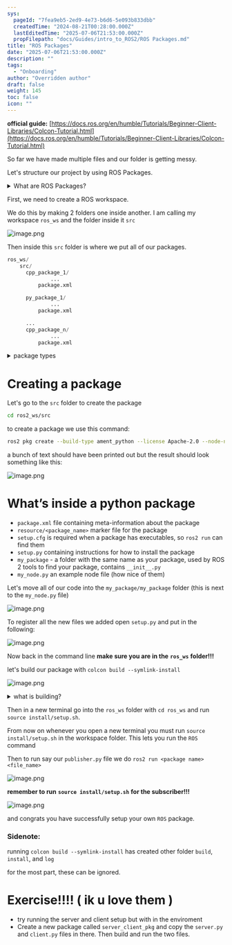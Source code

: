 ```yaml
---
sys:
  pageId: "7fea9eb5-2ed9-4e73-b6d6-5e093b833dbb"
  createdTime: "2024-08-21T00:28:00.000Z"
  lastEditedTime: "2025-07-06T21:53:00.000Z"
  propFilepath: "docs/Guides/intro_to_ROS2/ROS Packages.md"
title: "ROS Packages"
date: "2025-07-06T21:53:00.000Z"
description: ""
tags:
  - "Onboarding"
author: "Overridden author"
draft: false
weight: 145
toc: false
icon: ""
---
```


**official guide:** [https://docs.ros.org/en/humble/Tutorials/Beginner-Client-Libraries/Colcon-Tutorial.html](https://docs.ros.org/en/humble/Tutorials/Beginner-Client-Libraries/Colcon-Tutorial.html)

So far we have made multiple files and our folder is getting messy.

Let's structure our project by using ROS Packages.

<details>
      <summary>What are ROS Packages?</summary>
      ROS Packages are, as the name implies, packages of code that are highly sharable between ROS developers.
  </details>

First, we need to create a ROS workspace.

We do this by making 2 folders one inside another. I am calling my workspace `ros_ws` and the folder inside it `src`

![image.png](https://prod-files-secure.s3.us-west-2.amazonaws.com/d518164a-d88e-44d1-a4ee-3adb3bd8bce0/70706947-fd18-4537-a67b-e12946812d31/image.png?X-Amz-Algorithm=AWS4-HMAC-SHA256&X-Amz-Content-Sha256=UNSIGNED-PAYLOAD&X-Amz-Credential=ASIAZI2LB466UGW6L2BZ%2F20250727%2Fus-west-2%2Fs3%2Faws4_request&X-Amz-Date=20250727T190800Z&X-Amz-Expires=3600&X-Amz-Security-Token=IQoJb3JpZ2luX2VjEE8aCXVzLXdlc3QtMiJHMEUCIQCs6B7pnMy6NSzhugqA5luxj5mbEMiz4wOv23XPevMC%2FAIgE51PztquNAjvqjmrky%2B3e0XKhCgLkjWPPRaguEr7Vvgq%2FwMIeBAAGgw2Mzc0MjMxODM4MDUiDPkbXTQHSaoMZn4WEyrcA3eS3YiO1S7CJE27wZSty65zwYzv1qsnVbEfXBuUY0mHK0W6mrLoMPpztVX8NnpiCQTNwgMhFeUuQ80T3CkW7Qnxo54f3bQRgGYzvPTTSJrmqLpFCU6CCOpxA%2BqHwf5hj7NMhVgk3rD%2Fp6KIpGsstF07Enbvf50SLXVci79eFp5In8KoVDcNh5yITwqN4AhQsAbqonA4rf4ZRj3NMmOrPe%2BkuqylgUVzRPbjHOjVkSZzqQOHnUnqtkvtxAEwFk9Yr7v1LgpadtByurKFxicrez2o0s93AuZQ0Pxbyaa%2BSAF54DY02jFXa5%2B3r5ZG1k78Kl1RelsUHIyZePRlqfC4EN7zNCHvpKzODB0Ql6TypGwRB6h50L3uyGvHPbRIgc6YJJvHuIXbuam6wMRXcF45krdZG0KOVy2L7%2F%2FuwIqmoKtTv%2F10pRd1M6CyzIrO6TXFKE5elCjMXok4NxJf9VnujbnI3GGfTQsN31Bv4qJ%2Btq%2BTJPurqLG%2FcvnUayFKoGMkJCw1PtQGwETFeNyw2z7hSMe%2Bwxrs33zA4%2F2YvNHT0yzqyeXsGZ9Ei%2BVXJwKFd%2BHhjfq6Y2CXm1voWmF8L8JWDQ4kpWecVMYG6gwWKNK5O5yiIqqYgh63OJsPwec0MKT7mMQGOqUB0pQ811UyvPS2RB2Y3iQzwr%2B583LVZ48EsaRINVbtLBb7uYvY6HJ1U56xGfPkS6VxI0X8C0RNCzMvI93%2FF4kxPbhJkG8iwUzlbozJEKkCDvT7KhpqDZfbf7mcXJQxbXLnsfKfrJicPG8%2Bn0R9F59K383DOu39UN4PgJCzkxvCGL2%2BtPNhTVwff1%2FDp24L9bu6SuUDxb5i%2FLHPpexkYZtrRgkdqb%2F9&X-Amz-Signature=0090cef8be081da4be03825046aed0c6646a6b2f9b6fbc4d802067cdc4e76dfe&X-Amz-SignedHeaders=host&x-amz-checksum-mode=ENABLED&x-id=GetObject)

Then inside this `src` folder is where we put all of our packages.

```python
ros_ws/
    src/
      cpp_package_1/
		      ...
          package.xml

      py_package_1/
		      ...
          package.xml

      ...
      cpp_package_n/
		      ...
          package.xml

```

<details>

<summary>package types</summary>

packages can be either `C++` or python.

the intern file structure is different for each but for this guide we will stick to creating python packages

</details>

# Creating a package

Let's go to the `src` folder to create the package

```bash
cd ros2_ws/src
```

to create a package we use this command:

```bash
ros2 pkg create --build-type ament_python --license Apache-2.0 --node-name my_node my_package
```

a bunch of text should have been printed out but the result should look something like this:

![image.png](https://prod-files-secure.s3.us-west-2.amazonaws.com/d518164a-d88e-44d1-a4ee-3adb3bd8bce0/e6cf1e3f-8512-4a3e-b131-079f800bf3e8/image.png?X-Amz-Algorithm=AWS4-HMAC-SHA256&X-Amz-Content-Sha256=UNSIGNED-PAYLOAD&X-Amz-Credential=ASIAZI2LB466UGW6L2BZ%2F20250727%2Fus-west-2%2Fs3%2Faws4_request&X-Amz-Date=20250727T190800Z&X-Amz-Expires=3600&X-Amz-Security-Token=IQoJb3JpZ2luX2VjEE8aCXVzLXdlc3QtMiJHMEUCIQCs6B7pnMy6NSzhugqA5luxj5mbEMiz4wOv23XPevMC%2FAIgE51PztquNAjvqjmrky%2B3e0XKhCgLkjWPPRaguEr7Vvgq%2FwMIeBAAGgw2Mzc0MjMxODM4MDUiDPkbXTQHSaoMZn4WEyrcA3eS3YiO1S7CJE27wZSty65zwYzv1qsnVbEfXBuUY0mHK0W6mrLoMPpztVX8NnpiCQTNwgMhFeUuQ80T3CkW7Qnxo54f3bQRgGYzvPTTSJrmqLpFCU6CCOpxA%2BqHwf5hj7NMhVgk3rD%2Fp6KIpGsstF07Enbvf50SLXVci79eFp5In8KoVDcNh5yITwqN4AhQsAbqonA4rf4ZRj3NMmOrPe%2BkuqylgUVzRPbjHOjVkSZzqQOHnUnqtkvtxAEwFk9Yr7v1LgpadtByurKFxicrez2o0s93AuZQ0Pxbyaa%2BSAF54DY02jFXa5%2B3r5ZG1k78Kl1RelsUHIyZePRlqfC4EN7zNCHvpKzODB0Ql6TypGwRB6h50L3uyGvHPbRIgc6YJJvHuIXbuam6wMRXcF45krdZG0KOVy2L7%2F%2FuwIqmoKtTv%2F10pRd1M6CyzIrO6TXFKE5elCjMXok4NxJf9VnujbnI3GGfTQsN31Bv4qJ%2Btq%2BTJPurqLG%2FcvnUayFKoGMkJCw1PtQGwETFeNyw2z7hSMe%2Bwxrs33zA4%2F2YvNHT0yzqyeXsGZ9Ei%2BVXJwKFd%2BHhjfq6Y2CXm1voWmF8L8JWDQ4kpWecVMYG6gwWKNK5O5yiIqqYgh63OJsPwec0MKT7mMQGOqUB0pQ811UyvPS2RB2Y3iQzwr%2B583LVZ48EsaRINVbtLBb7uYvY6HJ1U56xGfPkS6VxI0X8C0RNCzMvI93%2FF4kxPbhJkG8iwUzlbozJEKkCDvT7KhpqDZfbf7mcXJQxbXLnsfKfrJicPG8%2Bn0R9F59K383DOu39UN4PgJCzkxvCGL2%2BtPNhTVwff1%2FDp24L9bu6SuUDxb5i%2FLHPpexkYZtrRgkdqb%2F9&X-Amz-Signature=6f5cc0954f46d5f1e100eb36d878818a84a5065f13ad3e9ccfae55bb171d0a8d&X-Amz-SignedHeaders=host&x-amz-checksum-mode=ENABLED&x-id=GetObject)

# What’s inside a python package

- `package.xml` file containing meta-information about the package
- `resource/<package_name>` marker file for the package
- `setup.cfg` is required when a package has executables, so `ros2 run` can find them
- `setup.py` containing instructions for how to install the package
- `my_package` - a folder with the same name as your package, used by ROS 2 tools to find your package, contains `__init__.py`
- `my_node.py` an example node file (how nice of them)

Let's move all of our code into the `my_package/my_package` folder (this is next to the `my_node.py` file)

![image.png](https://prod-files-secure.s3.us-west-2.amazonaws.com/d518164a-d88e-44d1-a4ee-3adb3bd8bce0/9ce58f11-0da9-4d3e-b86d-506a9685d378/image.png?X-Amz-Algorithm=AWS4-HMAC-SHA256&X-Amz-Content-Sha256=UNSIGNED-PAYLOAD&X-Amz-Credential=ASIAZI2LB466UGW6L2BZ%2F20250727%2Fus-west-2%2Fs3%2Faws4_request&X-Amz-Date=20250727T190800Z&X-Amz-Expires=3600&X-Amz-Security-Token=IQoJb3JpZ2luX2VjEE8aCXVzLXdlc3QtMiJHMEUCIQCs6B7pnMy6NSzhugqA5luxj5mbEMiz4wOv23XPevMC%2FAIgE51PztquNAjvqjmrky%2B3e0XKhCgLkjWPPRaguEr7Vvgq%2FwMIeBAAGgw2Mzc0MjMxODM4MDUiDPkbXTQHSaoMZn4WEyrcA3eS3YiO1S7CJE27wZSty65zwYzv1qsnVbEfXBuUY0mHK0W6mrLoMPpztVX8NnpiCQTNwgMhFeUuQ80T3CkW7Qnxo54f3bQRgGYzvPTTSJrmqLpFCU6CCOpxA%2BqHwf5hj7NMhVgk3rD%2Fp6KIpGsstF07Enbvf50SLXVci79eFp5In8KoVDcNh5yITwqN4AhQsAbqonA4rf4ZRj3NMmOrPe%2BkuqylgUVzRPbjHOjVkSZzqQOHnUnqtkvtxAEwFk9Yr7v1LgpadtByurKFxicrez2o0s93AuZQ0Pxbyaa%2BSAF54DY02jFXa5%2B3r5ZG1k78Kl1RelsUHIyZePRlqfC4EN7zNCHvpKzODB0Ql6TypGwRB6h50L3uyGvHPbRIgc6YJJvHuIXbuam6wMRXcF45krdZG0KOVy2L7%2F%2FuwIqmoKtTv%2F10pRd1M6CyzIrO6TXFKE5elCjMXok4NxJf9VnujbnI3GGfTQsN31Bv4qJ%2Btq%2BTJPurqLG%2FcvnUayFKoGMkJCw1PtQGwETFeNyw2z7hSMe%2Bwxrs33zA4%2F2YvNHT0yzqyeXsGZ9Ei%2BVXJwKFd%2BHhjfq6Y2CXm1voWmF8L8JWDQ4kpWecVMYG6gwWKNK5O5yiIqqYgh63OJsPwec0MKT7mMQGOqUB0pQ811UyvPS2RB2Y3iQzwr%2B583LVZ48EsaRINVbtLBb7uYvY6HJ1U56xGfPkS6VxI0X8C0RNCzMvI93%2FF4kxPbhJkG8iwUzlbozJEKkCDvT7KhpqDZfbf7mcXJQxbXLnsfKfrJicPG8%2Bn0R9F59K383DOu39UN4PgJCzkxvCGL2%2BtPNhTVwff1%2FDp24L9bu6SuUDxb5i%2FLHPpexkYZtrRgkdqb%2F9&X-Amz-Signature=c7de05490731231621fb6fbac86a10261f99d04e15f46c4ae5d65561524f63a9&X-Amz-SignedHeaders=host&x-amz-checksum-mode=ENABLED&x-id=GetObject)

To register all the new files we added open `setup.py` and put in the following:

![image.png](https://prod-files-secure.s3.us-west-2.amazonaws.com/d518164a-d88e-44d1-a4ee-3adb3bd8bce0/1cd7c262-4cae-4496-9d75-c178537d24a2/image.png?X-Amz-Algorithm=AWS4-HMAC-SHA256&X-Amz-Content-Sha256=UNSIGNED-PAYLOAD&X-Amz-Credential=ASIAZI2LB466UGW6L2BZ%2F20250727%2Fus-west-2%2Fs3%2Faws4_request&X-Amz-Date=20250727T190800Z&X-Amz-Expires=3600&X-Amz-Security-Token=IQoJb3JpZ2luX2VjEE8aCXVzLXdlc3QtMiJHMEUCIQCs6B7pnMy6NSzhugqA5luxj5mbEMiz4wOv23XPevMC%2FAIgE51PztquNAjvqjmrky%2B3e0XKhCgLkjWPPRaguEr7Vvgq%2FwMIeBAAGgw2Mzc0MjMxODM4MDUiDPkbXTQHSaoMZn4WEyrcA3eS3YiO1S7CJE27wZSty65zwYzv1qsnVbEfXBuUY0mHK0W6mrLoMPpztVX8NnpiCQTNwgMhFeUuQ80T3CkW7Qnxo54f3bQRgGYzvPTTSJrmqLpFCU6CCOpxA%2BqHwf5hj7NMhVgk3rD%2Fp6KIpGsstF07Enbvf50SLXVci79eFp5In8KoVDcNh5yITwqN4AhQsAbqonA4rf4ZRj3NMmOrPe%2BkuqylgUVzRPbjHOjVkSZzqQOHnUnqtkvtxAEwFk9Yr7v1LgpadtByurKFxicrez2o0s93AuZQ0Pxbyaa%2BSAF54DY02jFXa5%2B3r5ZG1k78Kl1RelsUHIyZePRlqfC4EN7zNCHvpKzODB0Ql6TypGwRB6h50L3uyGvHPbRIgc6YJJvHuIXbuam6wMRXcF45krdZG0KOVy2L7%2F%2FuwIqmoKtTv%2F10pRd1M6CyzIrO6TXFKE5elCjMXok4NxJf9VnujbnI3GGfTQsN31Bv4qJ%2Btq%2BTJPurqLG%2FcvnUayFKoGMkJCw1PtQGwETFeNyw2z7hSMe%2Bwxrs33zA4%2F2YvNHT0yzqyeXsGZ9Ei%2BVXJwKFd%2BHhjfq6Y2CXm1voWmF8L8JWDQ4kpWecVMYG6gwWKNK5O5yiIqqYgh63OJsPwec0MKT7mMQGOqUB0pQ811UyvPS2RB2Y3iQzwr%2B583LVZ48EsaRINVbtLBb7uYvY6HJ1U56xGfPkS6VxI0X8C0RNCzMvI93%2FF4kxPbhJkG8iwUzlbozJEKkCDvT7KhpqDZfbf7mcXJQxbXLnsfKfrJicPG8%2Bn0R9F59K383DOu39UN4PgJCzkxvCGL2%2BtPNhTVwff1%2FDp24L9bu6SuUDxb5i%2FLHPpexkYZtrRgkdqb%2F9&X-Amz-Signature=78625817974d46818191452200e915d482fae6371731a972bb0a92180d980a10&X-Amz-SignedHeaders=host&x-amz-checksum-mode=ENABLED&x-id=GetObject)

Now back in the command line **make sure you are in the** **`ros_ws`** **folder!!!**

let's build our package with `colcon build --symlink-install`

![image.png](https://prod-files-secure.s3.us-west-2.amazonaws.com/d518164a-d88e-44d1-a4ee-3adb3bd8bce0/2f2a0d27-b173-48fd-b189-5f5c0ce65619/image.png?X-Amz-Algorithm=AWS4-HMAC-SHA256&X-Amz-Content-Sha256=UNSIGNED-PAYLOAD&X-Amz-Credential=ASIAZI2LB466UGW6L2BZ%2F20250727%2Fus-west-2%2Fs3%2Faws4_request&X-Amz-Date=20250727T190800Z&X-Amz-Expires=3600&X-Amz-Security-Token=IQoJb3JpZ2luX2VjEE8aCXVzLXdlc3QtMiJHMEUCIQCs6B7pnMy6NSzhugqA5luxj5mbEMiz4wOv23XPevMC%2FAIgE51PztquNAjvqjmrky%2B3e0XKhCgLkjWPPRaguEr7Vvgq%2FwMIeBAAGgw2Mzc0MjMxODM4MDUiDPkbXTQHSaoMZn4WEyrcA3eS3YiO1S7CJE27wZSty65zwYzv1qsnVbEfXBuUY0mHK0W6mrLoMPpztVX8NnpiCQTNwgMhFeUuQ80T3CkW7Qnxo54f3bQRgGYzvPTTSJrmqLpFCU6CCOpxA%2BqHwf5hj7NMhVgk3rD%2Fp6KIpGsstF07Enbvf50SLXVci79eFp5In8KoVDcNh5yITwqN4AhQsAbqonA4rf4ZRj3NMmOrPe%2BkuqylgUVzRPbjHOjVkSZzqQOHnUnqtkvtxAEwFk9Yr7v1LgpadtByurKFxicrez2o0s93AuZQ0Pxbyaa%2BSAF54DY02jFXa5%2B3r5ZG1k78Kl1RelsUHIyZePRlqfC4EN7zNCHvpKzODB0Ql6TypGwRB6h50L3uyGvHPbRIgc6YJJvHuIXbuam6wMRXcF45krdZG0KOVy2L7%2F%2FuwIqmoKtTv%2F10pRd1M6CyzIrO6TXFKE5elCjMXok4NxJf9VnujbnI3GGfTQsN31Bv4qJ%2Btq%2BTJPurqLG%2FcvnUayFKoGMkJCw1PtQGwETFeNyw2z7hSMe%2Bwxrs33zA4%2F2YvNHT0yzqyeXsGZ9Ei%2BVXJwKFd%2BHhjfq6Y2CXm1voWmF8L8JWDQ4kpWecVMYG6gwWKNK5O5yiIqqYgh63OJsPwec0MKT7mMQGOqUB0pQ811UyvPS2RB2Y3iQzwr%2B583LVZ48EsaRINVbtLBb7uYvY6HJ1U56xGfPkS6VxI0X8C0RNCzMvI93%2FF4kxPbhJkG8iwUzlbozJEKkCDvT7KhpqDZfbf7mcXJQxbXLnsfKfrJicPG8%2Bn0R9F59K383DOu39UN4PgJCzkxvCGL2%2BtPNhTVwff1%2FDp24L9bu6SuUDxb5i%2FLHPpexkYZtrRgkdqb%2F9&X-Amz-Signature=fbd15373471b9f84c4039af08c2e02a249eaff74af500b56008aba7020db935d&X-Amz-SignedHeaders=host&x-amz-checksum-mode=ENABLED&x-id=GetObject)

<details>

<summary>what is building?</summary>

if you are a CS major at Rose-Hulman you will learn the answer to this in CSSE132

but TLDR; is it combines all the code files into one program that can be run easily 

</details>

Then in a new terminal go into the `ros_ws` folder with `cd ros_ws` and run `source install/setup.sh`. 

From now on whenever you open a new terminal you must run `source install/setup.sh` in the workspace folder. This lets you run the `ROS` command

Then to run say our `publisher.py` file we do `ros2 run <package name> <file_name>`

![image.png](https://prod-files-secure.s3.us-west-2.amazonaws.com/d518164a-d88e-44d1-a4ee-3adb3bd8bce0/4f4b1219-3a44-4632-aa0a-ce3471699f59/image.png?X-Amz-Algorithm=AWS4-HMAC-SHA256&X-Amz-Content-Sha256=UNSIGNED-PAYLOAD&X-Amz-Credential=ASIAZI2LB466UGW6L2BZ%2F20250727%2Fus-west-2%2Fs3%2Faws4_request&X-Amz-Date=20250727T190800Z&X-Amz-Expires=3600&X-Amz-Security-Token=IQoJb3JpZ2luX2VjEE8aCXVzLXdlc3QtMiJHMEUCIQCs6B7pnMy6NSzhugqA5luxj5mbEMiz4wOv23XPevMC%2FAIgE51PztquNAjvqjmrky%2B3e0XKhCgLkjWPPRaguEr7Vvgq%2FwMIeBAAGgw2Mzc0MjMxODM4MDUiDPkbXTQHSaoMZn4WEyrcA3eS3YiO1S7CJE27wZSty65zwYzv1qsnVbEfXBuUY0mHK0W6mrLoMPpztVX8NnpiCQTNwgMhFeUuQ80T3CkW7Qnxo54f3bQRgGYzvPTTSJrmqLpFCU6CCOpxA%2BqHwf5hj7NMhVgk3rD%2Fp6KIpGsstF07Enbvf50SLXVci79eFp5In8KoVDcNh5yITwqN4AhQsAbqonA4rf4ZRj3NMmOrPe%2BkuqylgUVzRPbjHOjVkSZzqQOHnUnqtkvtxAEwFk9Yr7v1LgpadtByurKFxicrez2o0s93AuZQ0Pxbyaa%2BSAF54DY02jFXa5%2B3r5ZG1k78Kl1RelsUHIyZePRlqfC4EN7zNCHvpKzODB0Ql6TypGwRB6h50L3uyGvHPbRIgc6YJJvHuIXbuam6wMRXcF45krdZG0KOVy2L7%2F%2FuwIqmoKtTv%2F10pRd1M6CyzIrO6TXFKE5elCjMXok4NxJf9VnujbnI3GGfTQsN31Bv4qJ%2Btq%2BTJPurqLG%2FcvnUayFKoGMkJCw1PtQGwETFeNyw2z7hSMe%2Bwxrs33zA4%2F2YvNHT0yzqyeXsGZ9Ei%2BVXJwKFd%2BHhjfq6Y2CXm1voWmF8L8JWDQ4kpWecVMYG6gwWKNK5O5yiIqqYgh63OJsPwec0MKT7mMQGOqUB0pQ811UyvPS2RB2Y3iQzwr%2B583LVZ48EsaRINVbtLBb7uYvY6HJ1U56xGfPkS6VxI0X8C0RNCzMvI93%2FF4kxPbhJkG8iwUzlbozJEKkCDvT7KhpqDZfbf7mcXJQxbXLnsfKfrJicPG8%2Bn0R9F59K383DOu39UN4PgJCzkxvCGL2%2BtPNhTVwff1%2FDp24L9bu6SuUDxb5i%2FLHPpexkYZtrRgkdqb%2F9&X-Amz-Signature=86e08c2bbfc703f49ef931d58d0cd368640549d67c77ba8dab89fc3bd149f226&X-Amz-SignedHeaders=host&x-amz-checksum-mode=ENABLED&x-id=GetObject)

**remember to run** **`source install/setup.sh`** **for the subscriber!!!**

![image.png](https://prod-files-secure.s3.us-west-2.amazonaws.com/d518164a-d88e-44d1-a4ee-3adb3bd8bce0/02121119-dad4-49ec-8356-c956108b4243/image.png?X-Amz-Algorithm=AWS4-HMAC-SHA256&X-Amz-Content-Sha256=UNSIGNED-PAYLOAD&X-Amz-Credential=ASIAZI2LB466UGW6L2BZ%2F20250727%2Fus-west-2%2Fs3%2Faws4_request&X-Amz-Date=20250727T190800Z&X-Amz-Expires=3600&X-Amz-Security-Token=IQoJb3JpZ2luX2VjEE8aCXVzLXdlc3QtMiJHMEUCIQCs6B7pnMy6NSzhugqA5luxj5mbEMiz4wOv23XPevMC%2FAIgE51PztquNAjvqjmrky%2B3e0XKhCgLkjWPPRaguEr7Vvgq%2FwMIeBAAGgw2Mzc0MjMxODM4MDUiDPkbXTQHSaoMZn4WEyrcA3eS3YiO1S7CJE27wZSty65zwYzv1qsnVbEfXBuUY0mHK0W6mrLoMPpztVX8NnpiCQTNwgMhFeUuQ80T3CkW7Qnxo54f3bQRgGYzvPTTSJrmqLpFCU6CCOpxA%2BqHwf5hj7NMhVgk3rD%2Fp6KIpGsstF07Enbvf50SLXVci79eFp5In8KoVDcNh5yITwqN4AhQsAbqonA4rf4ZRj3NMmOrPe%2BkuqylgUVzRPbjHOjVkSZzqQOHnUnqtkvtxAEwFk9Yr7v1LgpadtByurKFxicrez2o0s93AuZQ0Pxbyaa%2BSAF54DY02jFXa5%2B3r5ZG1k78Kl1RelsUHIyZePRlqfC4EN7zNCHvpKzODB0Ql6TypGwRB6h50L3uyGvHPbRIgc6YJJvHuIXbuam6wMRXcF45krdZG0KOVy2L7%2F%2FuwIqmoKtTv%2F10pRd1M6CyzIrO6TXFKE5elCjMXok4NxJf9VnujbnI3GGfTQsN31Bv4qJ%2Btq%2BTJPurqLG%2FcvnUayFKoGMkJCw1PtQGwETFeNyw2z7hSMe%2Bwxrs33zA4%2F2YvNHT0yzqyeXsGZ9Ei%2BVXJwKFd%2BHhjfq6Y2CXm1voWmF8L8JWDQ4kpWecVMYG6gwWKNK5O5yiIqqYgh63OJsPwec0MKT7mMQGOqUB0pQ811UyvPS2RB2Y3iQzwr%2B583LVZ48EsaRINVbtLBb7uYvY6HJ1U56xGfPkS6VxI0X8C0RNCzMvI93%2FF4kxPbhJkG8iwUzlbozJEKkCDvT7KhpqDZfbf7mcXJQxbXLnsfKfrJicPG8%2Bn0R9F59K383DOu39UN4PgJCzkxvCGL2%2BtPNhTVwff1%2FDp24L9bu6SuUDxb5i%2FLHPpexkYZtrRgkdqb%2F9&X-Amz-Signature=be4923c3af9f66d01354e2754b9a98fb7c4db09f826f9a984235b5d70a5cb096&X-Amz-SignedHeaders=host&x-amz-checksum-mode=ENABLED&x-id=GetObject)

and congrats you have successfully setup your own `ROS` package.

### Sidenote:

running `colcon build --symlink-install` has created other folder `build`, `install`, and `log`

for the most part, these can be ignored.

# Exercise!!!! ( ik u love them )

- try running the server and client setup but with in the enviroment
- Create a new package called `server_client_pkg` and copy the `server.py` and `client.py` files in there. Then build and run the two files.

